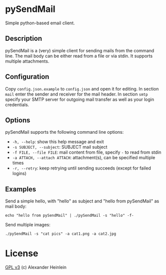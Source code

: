 # pySendMail

Simple python-based email client.

## Description

pySendMail is a (very) simple client for sending mails from the command line.
The mail body can be either read from a file or via stdin.
It supports multiple attachments.

## Configuration
Copy `config.json.example` to `config.json` and open it for editing.
In section `mail` enter the sender and receiver for the mail header.
In section `smtp` specify your SMTP server for outgoing mail transfer as well as your login credentials.

## Options
pySendMail supports the following command line options:

- `-h, --help`: show this help message and exit
- `-s SUBJECT, --subject`: SUBJECT mail subject
- `-f FILE, --file FILE`: mail content from file, specify `-` to read from stdin
- `-a ATTACH, --attach ATTACH`: attachment(s), can be specified multiple times
- `-r, --retry`: keep retrying until sending succeeds (except for failed logins)

## Examples
Send a simple hello, with "hello" as subject and "hello from pySendMail" as mail body:
```
echo "hello from pySendMail" | ./pySendMail -s "hello" -f-
```

Send multiple images:
```
./pySendMail -s "cat pics" -a cat1.png -a cat2.jpg
```

# License
[GPL v3](http://www.gnu.org/licenses/gpl.html)
(c) Alexander Heinlein

